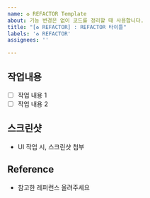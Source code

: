```yaml
---
name: ♻️ REFACTOR Template
about: 기능 변경은 없이 코드를 정리할 때 사용합니다.
title: "[♻️ REFACTOR] : REFACTOR 타이틀"
labels: '♻️ REFACTOR'
assignees: ''

---
```


## 작업내용
- [ ] 작업 내용 1
- [ ] 작업 내용 2

## 스크린샷 
- UI 작업 시, 스크린샷 첨부

## Reference
- 참고한 레퍼런스 올려주세요

